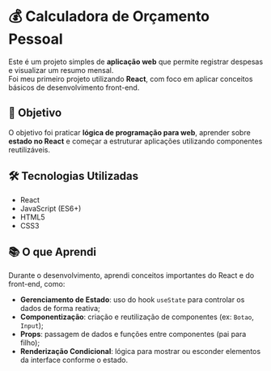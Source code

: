 # 💰 Calculadora de Orçamento Pessoal

Este é um projeto simples de **aplicação web** que permite registrar despesas e visualizar um resumo mensal.  
Foi meu primeiro projeto utilizando **React**, com foco em aplicar conceitos básicos de desenvolvimento front-end.


## 🎯 Objetivo
O objetivo foi praticar **lógica de programação para web**, aprender sobre **estado no React** e começar a estruturar aplicações utilizando componentes reutilizáveis.


## 🛠️ Tecnologias Utilizadas
- React  
- JavaScript (ES6+)  
- HTML5  
- CSS3  


## 📚 O que Aprendi
Durante o desenvolvimento, aprendi conceitos importantes do React e do front-end, como:

- **Gerenciamento de Estado**: uso do hook `useState` para controlar os dados de forma reativa;  
- **Componentização**: criação e reutilização de componentes (ex: `Botao`, `Input`);  
- **Props**: passagem de dados e funções entre componentes (pai para filho);  
- **Renderização Condicional**: lógica para mostrar ou esconder elementos da interface conforme o estado.  
